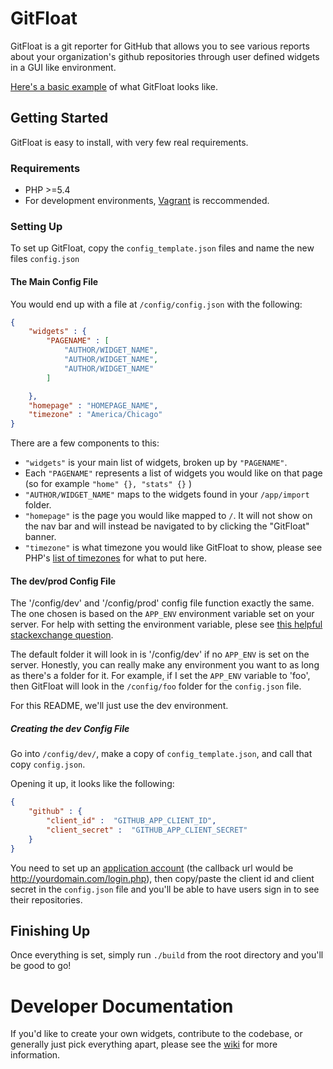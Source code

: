 # GitFloat

GitFloat is a git reporter for GitHub that allows you to see various reports about your organization's github repositories through user defined widgets in a GUI like environment.

[Here's a basic example](http://gitfloat.kevinbaugh.com) of what GitFloat looks like.

## Getting Started

GitFloat is easy to install, with very few real requirements.

### Requirements

* PHP >=5.4
* For development environments, [Vagrant](https://www.vagrantup.com/) is reccommended.

### Setting Up

To set up GitFloat, copy the `config_template.json` files and name the new files `config.json`

#### The Main Config File

You would end up with a file at `/config/config.json` with the following:

```json
{
	"widgets" : {
		"PAGENAME" : [
			"AUTHOR/WIDGET_NAME",
			"AUTHOR/WIDGET_NAME",
			"AUTHOR/WIDGET_NAME"
		]

	},
	"homepage" : "HOMEPAGE_NAME",
	"timezone" : "America/Chicago"
}
```

There are a few components to this:

* `"widgets"` is your main list of widgets, broken up by `"PAGENAME"`.
 * Each `"PAGENAME"` represents a list of widgets you would like on that page (so for example `"home" {}, "stats" {}` )
  * `"AUTHOR/WIDGET_NAME"` maps to the widgets found in your `/app/import` folder.
* `"homepage"` is the page you would like mapped to `/`. It will not show on the nav bar and will instead be navigated to by clicking the "GitFloat" banner.
* `"timezone"` is what timezone you would like GitFloat to show, please see PHP's [list of timezones](http://php.net/manual/en/timezones.php) for what to put here.

#### The dev/prod Config File

The '/config/dev' and '/config/prod' config file function exactly the same. The one chosen is based on the `APP_ENV` environment variable set on your server. For help with setting the environment variable, plese see [this helpful stackexchange question](http://unix.stackexchange.com/questions/117467/how-to-permanently-set-environmental-variables).

The default folder it will look in is '/config/dev' if no `APP_ENV` is set on the server. Honestly, you can really make any environment you want to as long as there's a folder for it. For example, if I set the `APP_ENV` variable to 'foo', then GitFloat will look in the `/config/foo` folder for the `config.json` file.

For this README, we'll just use the dev environment.

##### Creating the dev Config File

Go into `/config/dev/`, make a copy of `config_template.json`, and call that copy `config.json`.

Opening it up, it looks like the following:

```json
{
	"github" : {
		"client_id" :  "GITHUB_APP_CLIENT_ID",
		"client_secret" :  "GITHUB_APP_CLIENT_SECRET"
	}
}
```

You need to set up an [application account](https://github.com/settings/applications/new) (the callback url would be http://yourdomain.com/login.php), then copy/paste the client id and client secret in the `config.json` file and you'll be able to have users sign in to see their repositories.

## Finishing Up

Once everything is set, simply run `./build` from the root directory and you'll be good to go!

# Developer Documentation

If you'd like to create your own widgets, contribute to the codebase, or generally just pick everything apart, please see the [wiki](https://github.com/loraxx753/GitFloat/wiki) for more information.
